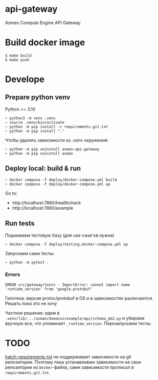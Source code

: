 # api-gateway
Asman Compute Engine API Gateway

# Build docker image

```
$ make build
$ make push
```

# Develope

## Prepare python venv

Python >= 3.10

```
~ python3 -m venv .venv
~ source .venv/bin/activate
~ python -m pip install -r requirements.git.txt
~ python -m pip install "."
```

Чтобы удалить зависимости из .venv окружения:

```
~ python -m pip uninstall asman-api-gateway
~ python -m pip uninstall asman
```

## Deploy local: build & run

```
~ docker compose -f deploy/docker-compose.yml build
~ docker compose -f deploy/docker-compose.yml up
```

Go to:

- http://localhost:7860/healthcheck
- http://localhost:7860/example

## Run tests

Поднимаем тестовую базу (для use-case'ов нужна)

```
~ docker compose -f deploy/testing.docker-compose.yml up
```

Запускаем сами тесты:

```
~ python -m pytest .
```

### Errors

```
ERROR src/gateway/tests - ImportError: cannot import name 'runtime_version' from 'google.protobuf'
```

Гипотеза: версия protoc/protobuf в OS и в зависимостях различаются. Решать пока это не хочу

Частное решение: идем в `.venv/lib/.../asman/domains/example/api/schema_pb2.py` и убираем вручную все, что упоминает `_runtime_version`. Перезапускаем тесты.


# TODO

[hatch-requirements-txt](https://github.com/repo-helper/hatch-requirements-txt) не поддерживает зависимости на git репозитории. Поэтому пока устанавливаю зависимости на свои репозитории из `Docker`-файла, сами зависимости прописал в `requirements.git.txt`.
